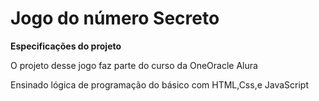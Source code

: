 <h1>Jogo do número Secreto</h1>
  
**Especificações do projeto**
<p>O projeto desse jogo  faz parte do curso da OneOracle Alura </p>
<p>Ensinado lógica de programação do básico com HTML,Css,e JavaScript</p>
